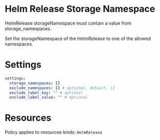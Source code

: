 # Helm Release Storage Namespace

HelmRelease storageNamespace must contain a value from storage_namespaces.

Set the storageNamespace of the HelmRelease to one of the allowed namespaces.

# Settings

```yaml
settings:
  storage_namespaces: []
  exclude_namespaces: [] # optional, default: []
  exclude_label_key: "" # optional
  exclude_label_value: "" # optional
```

# Resources

Policy applies to resources kinds:
`HelmRelease`
